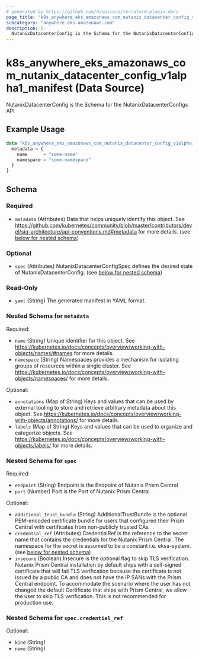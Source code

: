 ```yaml
---
# generated by https://github.com/hashicorp/terraform-plugin-docs
page_title: "k8s_anywhere_eks_amazonaws_com_nutanix_datacenter_config_v1alpha1_manifest Data Source - terraform-provider-k8s"
subcategory: "anywhere.eks.amazonaws.com"
description: |-
  NutanixDatacenterConfig is the Schema for the NutanixDatacenterConfigs API
---
```


# k8s_anywhere_eks_amazonaws_com_nutanix_datacenter_config_v1alpha1_manifest (Data Source)

NutanixDatacenterConfig is the Schema for the NutanixDatacenterConfigs API

## Example Usage

```terraform
data "k8s_anywhere_eks_amazonaws_com_nutanix_datacenter_config_v1alpha1_manifest" "example" {
  metadata = {
    name      = "some-name"
    namespace = "some-namespace"
  }
}
```

<!-- schema generated by tfplugindocs -->
## Schema

### Required

- `metadata` (Attributes) Data that helps uniquely identify this object. See https://github.com/kubernetes/community/blob/master/contributors/devel/sig-architecture/api-conventions.md#metadata for more details. (see [below for nested schema](#nestedatt--metadata))

### Optional

- `spec` (Attributes) NutanixDatacenterConfigSpec defines the desired state of NutanixDatacenterConfig. (see [below for nested schema](#nestedatt--spec))

### Read-Only

- `yaml` (String) The generated manifest in YAML format.

<a id="nestedatt--metadata"></a>
### Nested Schema for `metadata`

Required:

- `name` (String) Unique identifier for this object. See https://kubernetes.io/docs/concepts/overview/working-with-objects/names/#names for more details.
- `namespace` (String) Namespaces provides a mechanism for isolating groups of resources within a single cluster. See https://kubernetes.io/docs/concepts/overview/working-with-objects/namespaces/ for more details.

Optional:

- `annotations` (Map of String) Keys and values that can be used by external tooling to store and retrieve arbitrary metadata about this object. See https://kubernetes.io/docs/concepts/overview/working-with-objects/annotations/ for more details.
- `labels` (Map of String) Keys and values that can be used to organize and categorize objects. See https://kubernetes.io/docs/concepts/overview/working-with-objects/labels/ for more details.


<a id="nestedatt--spec"></a>
### Nested Schema for `spec`

Required:

- `endpoint` (String) Endpoint is the Endpoint of Nutanix Prism Central
- `port` (Number) Port is the Port of Nutanix Prism Central

Optional:

- `additional_trust_bundle` (String) AdditionalTrustBundle is the optional PEM-encoded certificate bundle for users that configured their Prism Central with certificates from non-publicly trusted CAs
- `credential_ref` (Attributes) CredentialRef is the reference to the secret name that contains the credentials for the Nutanix Prism Central. The namespace for the secret is assumed to be a constant i.e. eksa-system. (see [below for nested schema](#nestedatt--spec--credential_ref))
- `insecure` (Boolean) Insecure is the optional flag to skip TLS verification. Nutanix Prism Central installation by default ships with a self-signed certificate that will fail TLS verification because the certificate is not issued by a public CA and does not have the IP SANs with the Prism Central endpoint. To accommodate the scenario where the user has not changed the default Certificate that ships with Prism Central, we allow the user to skip TLS verification. This is not recommended for production use.

<a id="nestedatt--spec--credential_ref"></a>
### Nested Schema for `spec.credential_ref`

Optional:

- `kind` (String)
- `name` (String)

